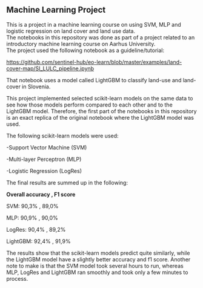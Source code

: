 ## Machine Learning Project ##
This is a project in a machine learning course on using SVM, MLP and logistic regression on land cover and land use data.                   
The notebooks in this repository was done as part of a project related to an introductory machine learning course on Aarhus University.                                                                                                                      
The project used the following notebook as a guideline/tutorial:

https://github.com/sentinel-hub/eo-learn/blob/master/examples/land-cover-map/SI_LULC_pipeline.ipynb

That notebook uses a model called LightGBM to classify land-use and land-cover in Slovenia.

This project implemented selected scikit-learn models on the same data to see how those models perform compared to each other and to the LightGBM model. Therefore, the first part of the notebooks in this repository is an exact replica of the original notebook where the LightGBM model was used. 

The following scikit-learn models were used:

-Support Vector Machine (SVM)

-Multi-layer Perceptron (MLP)

-Logistic Regression (LogRes)

The final results are summed up in the following:
 
<b>Overall accuracy , F1 score</b>

SVM:         90,3%     ,   89,0%

MLP:         90,9%     ,   90,0%

LogRes:      90,4%     ,   89,2%

LightGBM:    92,4%     ,   91,9%

The results show that the scikit-learn models predict quite similarly, while the LightGBM model have a slightly better accuracy and f1 score. 
Another note to make is that the SVM model took several hours to run, whereas MLP, LogRes and LightGBM ran smoothly and took only a few minutes to process. 
